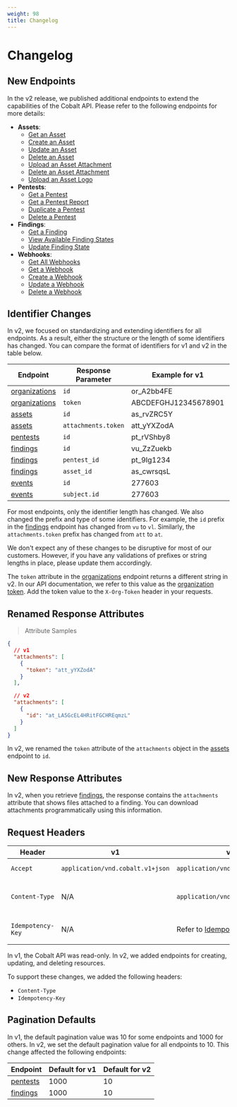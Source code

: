 ```yaml
---
weight: 98
title: Changelog
---
```


# Changelog

## New Endpoints

In the v2 release, we published additional endpoints to extend the capabilities of the Cobalt API. Please refer to
the following endpoints for more details:

- **Assets**:
  - [Get an Asset](./#get-an-asset)
  - [Create an Asset](./#create-an-asset)
  - [Update an Asset](./#update-an-asset)
  - [Delete an Asset](./#delete-an-asset)
  - [Upload an Asset Attachment](./#upload-an-attachment)
  - [Delete an Asset Attachment](./#delete-an-attachment)
  - [Upload an Asset Logo](./#upload-a-logo)
- **Pentests**:
  - [Get a Pentest](./#get-a-pentest)
  - [Get a Pentest Report](./#get-a-pentest-report)
  - [Duplicate a Pentest](./#duplicate-a-pentest)
  - [Delete a Pentest](./#delete-a-pentest)
- **Findings**:
  - [Get a Finding](./#get-a-finding)
  - [View Available Finding States](./#view-available-finding-states)
  - [Update Finding State](./#update-finding-state)
- **Webhooks**:
  - [Get All Webhooks](./#get-all-webhooks)
  - [Get a Webhook](./#get-a-webhook)
  - [Create a Webhook](./#create-a-webhook)
  - [Update a Webhook](./#update-a-webhook)
  - [Delete a Webhook](./#delete-a-webhook)

## Identifier Changes

In v2, we focused on standardizing and extending identifiers for all endpoints. As a result, either
the structure or the length of some identifiers has changed. You can compare the format of identifiers for v1 and v2
in the table below.

| Endpoint                          | Response Parameter      | Example for v1         | Example for v2                                     |
|-----------------------------------|---------------------|----------------------|--------------------------------------------------|
| [organizations](./#organizations) | `id`                | or_A2bb4FE           | or_Uevoq7MyoYsPT9NPc3conL                        |
| [organizations](./#organizations) | `token`             | ABCDEFGHJ12345678901 | ASDFGHJKLQWERTYUM1234567890ABCDEFGH1234567891234 |
| [assets](./#get-all-assets)       | `id`                | as_rvZRC5Y           | as_GZgcehapJUNh6mjNuqsE4T                        |
| [assets](./#get-all-assets)       | `attachments.token` | att_yYXZodA          | at_LA5GcEL4HRitFGCHREqmzL                        |
| [pentests](./#get-all-pentests)   | `id`                | pt_rVShby8           | pt_JQJpAAMjyc8xVtXW2X2Aq5                        |
| [findings](./#findings)           | `id`                | vu_ZzZuekb           | vl_3xP2RCWWUajc3oRXmbQ4j9                        |
| [findings](./#findings)           | `pentest_id`        | pt_9Ig1234           | pt_PEtv4xqnwGV2efZhLw3XM5                        |
| [findings](./#findings)           | `asset_id`          | as_cwrsqsL           | as_HcChCMueiPQQgvckmZtRSd                        |
| [events](./#events)               | `id`                | 277603               | ac_Y35JcpGoakrjUSVjtVpXyH                        |
| [events](./#events)               | `subject.id`        | 277603               | ac_Y35JcpGoakrjUSVjtVpXyH                        |

For most endpoints, only the identifier length has changed. We also changed the prefix and type
of some identifiers. For example, the `id` prefix in the [findings](./#findings) endpoint has changed from `vu` to `vl`.
Similarly, the `attachments.token` prefix has changed from `att` to `at`.

We don't expect any of these changes to be disruptive for most of our customers. However, if you have any
validations of prefixes or string lengths in place, please update them accordingly.

The `token` attribute in the [organizations](./#organizations) endpoint returns a different string in v2.
In our API documentation, we refer to this value as the [organization token](./#organization-token).
Add the token value to the `X-Org-Token` header in your requests.

## Renamed Response Attributes

> Attribute Samples

```json
{
  // v1
  "attachments": [
    {
      "token": "att_yYXZodA"
    }
  ],

  // v2
  "attachments": [
    {
      "id": "at_LA5GcEL4HRitFGCHREqmzL"
    }
  ]
}
```

In v2, we renamed the `token` attribute of the `attachments` object in the [assets](./#get-all-assets)
endpoint to `id`.

## New Response Attributes

In v2, when you retrieve [findings](./#findings), the response contains the `attachments` attribute that
shows files attached to a finding. You can download attachments programmatically using this information.

## Request Headers

| Header          | v1                             | v2                                     | Description                                |
|-----------------|--------------------------------|----------------------------------------|--------------------------------------------|
| `Accept`          | `application/vnd.cobalt.v1+json` | `application/vnd.cobalt.v2+json`         | Required for all requests.             |
| `Content-Type`    | N/A                            | `application/vnd.cobalt.v2+json`         | Required for `POST`, `PUT`, and `DELETE` requests.  |
| `Idempotency-Key` | N/A                            | Refer to [Idempotency](./#idempotency). | Recommended for `POST` requests.                |

In v1, the Cobalt API was read-only. In v2, we added endpoints for creating, updating, and deleting resources.

To support these changes, we added the following headers:

- `Content-Type`
- `Idempotency-Key`

## Pagination Defaults

In v1, the default pagination value was 10 for some endpoints and 1000 for others. In v2, we
set the default pagination value for all endpoints to 10. This change affected the following endpoints:

| Endpoint                     | Default for v1  | Default for v2  |
|------------------------------|---------------|--------------|
| [pentests](./#pentests) | 1000          | 10           |
| [findings](./#findings) | 1000          | 10           |
